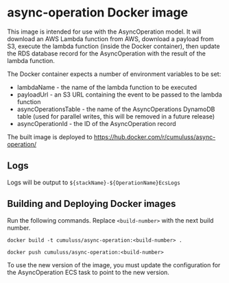 # async-operation Docker image

This image is intended for use with the AsyncOperation model. It will download
an AWS Lambda function from AWS, download a payload from S3, execute the lambda
function (inside the Docker container), then update the RDS database record for the
AsyncOperation with the result of the lambda function.

The Docker container expects a number of environment variables to be set:

* lambdaName - the name of the lambda function to be executed
* payloadUrl - an S3 URL containing the event to be passed to the lambda
  function
* asyncOperationsTable - the name of the AsyncOperations DynamoDB table (used for parallel writes, this will be removed in a future release)
* asyncOperationId - the ID of the AsyncOperation record

The built image is deployed to
https://hub.docker.com/r/cumuluss/async-operation/

## Logs

Logs will be output to `${stackName}-${OperationName}EcsLogs`

## Building and Deploying Docker images

Run the following commands. Replace `<build-number>` with the next build number.

`docker build -t cumuluss/async-operation:<build-number> .`

`docker push cumuluss/async-operation:<build-number>`

To use the new version of the image, you must update the configuration for the AsyncOperation ECS task to point to the new version.
